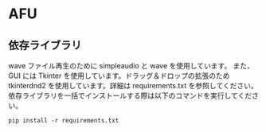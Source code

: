 # AFU


## 依存ライブラリ
wave ファイル再生のために simpleaudio と wave を使用しています。
また、GUI には Tkinter を使用しています。ドラッグ＆ドロップの拡張のため tkinterdnd2 を使用しています。詳細は requirements.txt を参照してください。
依存ライブラリを一括でインストールする際は以下のコマンドを実行してください。
```
pip install -r requirements.txt
```